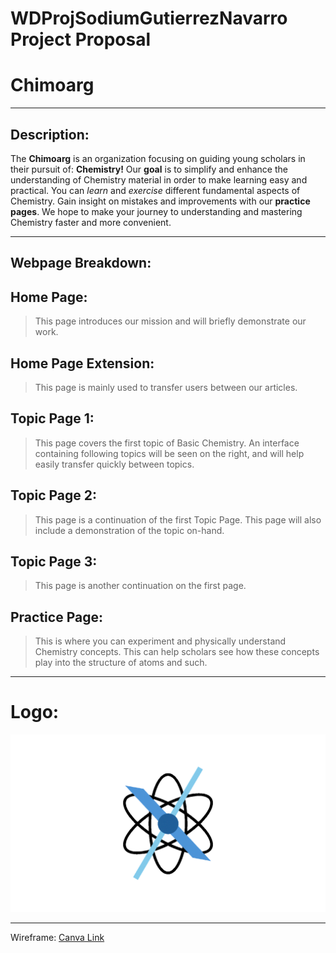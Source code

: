 # WDProjSodiumGutierrezNavarro Project Proposal

# __Chimoarg__
******
## Description:
The __Chimoarg__ is an organization focusing on guiding young scholars in their pursuit of: __Chemistry!__ Our __goal__ is to simplify and enhance the understanding of Chemistry material in order to make learning easy and practical. You can _learn_ and _exercise_ different fundamental aspects of Chemistry. Gain insight on mistakes and improvements with our __practice pages__. We hope to make your journey to understanding and mastering Chemistry faster and more convenient.
******
## Webpage Breakdown:

## Home Page:
> This page introduces our mission and will briefly demonstrate our work. 

## Home Page Extension:
> This page is mainly used to transfer users between our articles.

## Topic Page 1:
> This page covers the first topic of Basic Chemistry. An interface containing following topics will be seen on the right, and will help easily transfer quickly between topics.

## Topic Page 2:
> This page is a continuation of the first Topic Page. This page will also include a demonstration of the topic on-hand.

## Topic Page 3:
> This page is another continuation on the first page.

## Practice Page:
> This is where you can experiment and physically understand Chemistry concepts. This can help scholars see how these concepts play into the structure of atoms and such.

******
# Logo:
![Chimoarg Logo](https://github.com/Sebastian-Hugo-Gutierrez/WDProjSodiumGutierrezNavarro/blob/main/gifs/chimoarg.gif)

******
Wireframe:
[Canva Link](https://www.canva.com/design/DAG3KZoMgI0/JjcPcnkZ7nAGfZaV4Uegng/edit)

